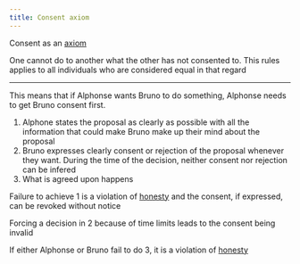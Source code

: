 ```yaml
---
title: Consent axiom
---
```


Consent as an [axiom](https://en.wikipedia.org/wiki/Axiom)

One cannot do to another what the other has not consented to.
This rules applies to all individuals who are considered equal in that regard

---

This means that if Alphonse wants Bruno to do something, Alphonse needs to get Bruno consent first.
1. Alphone states the proposal as clearly as possible with all the information that could make Bruno make up their mind about the proposal
2. Bruno expresses clearly consent or rejection of the proposal whenever they want. During the time of the decision, neither consent nor rejection can be infered
3. What is agreed upon happens

Failure to achieve 1 is a violation of [honesty](honesty-axiom) and the consent, if expressed, can be revoked without notice

Forcing a decision in 2 because of time limits leads to the consent being invalid

If either Alphonse or Bruno fail to do 3, it is a violation of [honesty](honesty-axiom)

